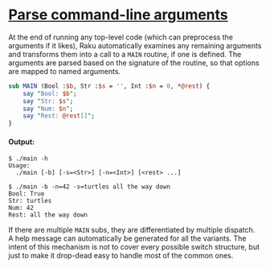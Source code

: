 [1]: https://rosettacode.org/wiki/Parse_command-line_arguments

# [Parse command-line arguments][1]


At the end of running any top-level code (which can preprocess the arguments if it likes), Raku automatically examines any remaining arguments and transforms them into a call to a `MAIN` routine, if one is defined.  The arguments are parsed based on the signature of the routine, so that options are mapped to named arguments.

```perl
sub MAIN (Bool :$b, Str :$s = '', Int :$n = 0, *@rest) {
    say "Bool: $b";
    say "Str: $s";
    say "Num: $n";
    say "Rest: @rest[]";
}
```

#### Output:
```
$ ./main -h
Usage:
  ./main [-b] [-s=<Str>] [-n=<Int>] [<rest> ...]

$ ./main -b -n=42 -s=turtles all the way down
Bool: True
Str: turtles
Num: 42
Rest: all the way down
```


If there are multiple `MAIN` subs, they are differentiated by multiple dispatch.  A help message can automatically be generated for all the variants.  The intent of this mechanism is not to cover every possible switch structure, but just to make it drop-dead easy to handle most of the common ones.
